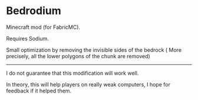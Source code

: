 # Bedrodium
Minecraft mod (for FabricMC).

Requires Sodium.

Small optimization by removing the invisible sides of the bedrock (
More precisely, all the lower polygons of the chunk are removed)

---
I do not guarantee that this modification will work well.

In theory, this will help players on really weak computers, I hope for feedback if it helped them.
